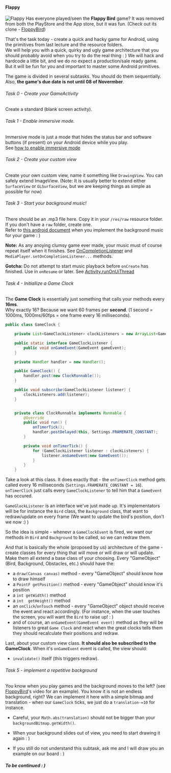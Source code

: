 #### Flappy
![Flappy](http://i.imgur.com/0rN7qdX.png)
Has everyone played/seen the **Flappy Bird** game? It was removed from both the PlayStore and the App store, but it was fun. (Check out its clone - [FloppyBird](https://play.google.com/store/apps/details?id=floppy.bird))

 
That's the task today - create a quick and hacky game for Android, using the primitives from last lecture and the resource folders.  
We will help you with a quick, quirky and ugly game architecture that you should probably avoid when you try to do the real thing : )  We will hack and hardcode a little bit, and we do no expect a production/sale ready game. But it will be fun for you and important to master some Android primitives.

The game is divided in several subtasks. You should do them sequentially. Also, **the game's due date is not until 08 of Novermber**.


###### Task 0 - Create your GameActivity
Create a standard (blank screen activity).

###### Task 1 - Enable immersive mode.
Immersive mode is just a mode that hides the status bar and software buttons (if present) on your Android device while you play.  
See [how to enable immersive mode](https://developer.android.com/training/system-ui/immersive.html)

###### Task 2 - Create your custom view
Create your own custom view, name it something like `DrawingView`. You can safely extend ImageView. (Note: It is usually better to extend either `SurfaceView` or `GLSurfaceView`, but we are keeping things as simple as possible for now)

###### Task 3 - Start your background music!
There should be an .mp3 file here. Copy it in your `/res/raw` resource folder. If you don't have a `raw` folder, create one.   
Refer to [this android document](http://developer.android.com/guide/topics/media/mediaplayer.html) when you implement the background music for your game : )  

**Note:** As any anoying clumsy game ever made, your music must of course repeat itself when it finishes. See [OnCompletionListener](http://developer.android.com/reference/android/media/MediaPlayer.OnCompletionListener.html) and `MediaPlayer.setOnCompletionListener...` methods.

**Gotcha:** Do not attempt to start music playback before `onCreate` has finished. Use in `onResume` or later. See [Activity.runOnUiThread](http://developer.android.com/reference/android/app/Activity.html#runOnUiThread(java.lang.Runnable)) 

###### Task 4 - Initiallize a Game Clock
The **Game Clock** is essentially just something that calls your methods every **16ms**.   
Why exactly 16? Because we want 60 frames per **second**. (1 second = 1000ms, 1000ms/60fps = one frame every 16 milliseconds).

```java
public class GameClock {

    private List<GameClockListener> clockListeners = new ArrayList<GameClockListener>();

    public static interface GameClockListener {
        public void onGameEvent(GameEvent gameEvent);
    }

    private Handler handler = new Handler();

    public GameClock() {
        handler.post(new ClockRunnable());
    }

    public void subscribe(GameClockListener listener) {
        clockListeners.add(listener);
    }


    private class ClockRunnable implements Runnable {
        @Override
        public void run() {
            onTimerTick();
            handler.postDelayed(this, Settings.FRAMERATE_CONSTANT);
        }

        private void onTimerTick() {
            for (GameClockListener listener : clockListeners) {
                listener.onGameEvent(new GameEvent());
            }
        }
    }
```

Take a look at this class. It does exactly that - the `onTimerClick` method gets called every 16 milliseconds (`Settings.FRAMERATE_CONSTANT = 16`). 
`onTimerClick` just calls every `GameClockListener` to tell him that a `GameEvent` has occured.

`GameGlockListener` is an interface we've just made up. It's implementators will be for instance the `Bird` class, the `Background` class, that want to redraw/update on every frame (We want to update the bird's position, don't we now :) )  

So the idea is simple - whenevr a `GameClockEvent` is fired, we want our methods in `Bird` and `Background` to be called, so we can redraw them. 

And that is basically the whole (proposed by us) architecture of the game - create classes for every thing that will move or will draw or will update. Make them all extend a base class of your choosing. Every "GameObject" (Bird, Background, Obstacles, etc.)  should have the:
- a `draw(Canvas canvas)` method - every "GameObject" should know how to draw himself
- a `PointF getPosition()` method - every "GameObject" should know it's position
- a `int getWidth()` method
- a `int  getHeight()` method
- an `onClick`/`onTouch` method - every "GameObject" object should receive the event and react accordingly. (For instance, when the user touches the screen, you will want the `Bird` to raise up! : ) 
- and of course, an `onGameEvent(GameEvent event)` method as they will be listeners to great `Game Clock` and react when the great clocks tells them they should recalculate their positions and redraw.

Last, about your custom view class. **It should also be subscribed to the GameClock**. When it's `onGameEvent`  event is called, the view should:
- `invalidate()` itself (this triggers redraw).


###### Task 5 - implement a repetitive background
You know when you play games and the background moves to the left? (see [FloppyBird](https://play.google.com/store/apps/details?id=floppy.bird)'s video for an example). You know it is not an endless background, right? We can implement it here with a simple bitmap and translation - when our `GameClock` ticks, we just do a `translation-=10` for instance. 
- Careful, your `Math.abs(translation)` should not be bigger than your `backgroundBitmap.getWidth()`.
- When your background slides out of view, you need to start drawing it again : )

- If you still do not understand this subtask, ask me and I will draw you an example on our board : )


##### To be continued : )
